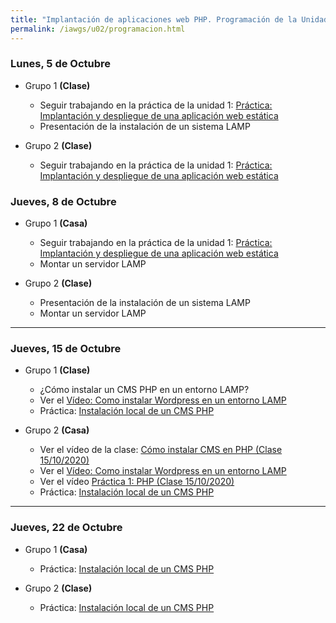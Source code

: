 ```yaml
---
title: "Implantación de aplicaciones web PHP. Programación de la Unidad"
permalink: /iawgs/u02/programacion.html
---
```


### Lunes, 5 de Octubre

* Grupo 1 **(Clase)**

    * Seguir trabajando en la práctica de la unidad 1: [Práctica: Implantación y despliegue de una aplicación web estática](../u01/estatica.html)
    * Presentación de la instalación de un sistema LAMP

* Grupo 2 **(Clase)**

    * Seguir trabajando en la práctica de la unidad 1: [Práctica: Implantación y despliegue de una aplicación web estática](../u01/estatica.html)

### Jueves, 8 de Octubre

* Grupo 1 **(Casa)**

    * Seguir trabajando en la práctica de la unidad 1: [Práctica: Implantación y despliegue de una aplicación web estática](../u01/estatica.html)
    * Montar un servidor LAMP

* Grupo 2 **(Clase)**

    * Presentación de la instalación de un sistema LAMP
    * Montar un servidor LAMP

- - - 

### Jueves, 15 de Octubre

* Grupo 1 **(Clase)**

    * ¿Cómo instalar un CMS PHP en un entorno LAMP?
    * Ver el [Vídeo: Como instalar Wordpress en un entorno LAMP](https://www.youtube.com/watch?v=muAKPiPqW6g)
    * Práctica: [Instalación local de un CMS PHP](practica_php1.html)

* Grupo 2 **(Casa)**

    * Ver el vídeo de la clase: [Cómo instalar CMS en PHP (Clase 15/10/2020)](https://www.youtube.com/watch?v=dQGmC8MwjqQ)
    * Ver el [Vídeo: Como instalar Wordpress en un entorno LAMP](https://www.youtube.com/watch?v=muAKPiPqW6g)
    * Ver el vídeo [Práctica 1: PHP (Clase 15/10/2020)](https://www.youtube.com/watch?v=ZnxQL9XNsgY)
    * Práctica: [Instalación local de un CMS PHP](practica_php1.html)

- - -

### Jueves, 22 de Octubre

* Grupo 1 **(Casa)**

    * Práctica: [Instalación local de un CMS PHP](practica_php1.html)

* Grupo 2 **(Clase)**

    * Práctica: [Instalación local de un CMS PHP](practica_php1.html)